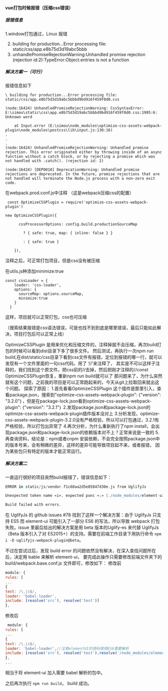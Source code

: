 #### vue打包时候报错（压缩css错误）

##### 报错信息

   1.window打包通过，Linux 报错

2. building for production...Error processing file: static/css/app.e8b75d3d19abc5bbb
3. unhandlePromiseRejectionWarning:Unhandled promise rejection (rejection id:2):TypeError:Object.entries is not a function

##### 解决方案一（可行）

报错信息如下

```
\ building for production...Error processing file: static/css/app.e8b75d3d19abc5bbbd9bd916f459f0d0.css
 
(node:16424) UnhandledPromiseRejectionWarning: CssSyntaxError: E:\simou\static\css\app.e8b75d3d19abc5bbbd9bd916f459f0d0.css:1995:6: Unknown word
 
    at Input.error (E:\simou\node_modules\optimize-css-assets-webpack-plugin\node_modules\postcss\lib\input.js:130:16)
.
.
.
(node:16424) UnhandledPromiseRejectionWarning: Unhandled promise rejection. This error originated either by throwing inside of an async function without a catch block, or by rejecting a promise which was not handled with .catch(). (rejection id: 2)
 
(node:16424) [DEP0018] DeprecationWarning: Unhandled promise rejections are deprecated. In the future, promise rejections that are not handled will terminate the Node.js process with a non-zero exit code.
```

在webpack.prod.conf.js中注释 （这是webpack压缩css的配置）

     const OptimizeCSSPlugin = require('optimize-css-assets-webpack-plugin')
     
    new OptimizeCSSPlugin({
     
          cssProcessorOptions: config.build.productionSourceMap
     
            ? { safe: true, map: { inline: false } }
     
            : { safe: true }
     
        }),
注释之后，可正常打包项目，但是css没有被压缩

在utils.js种添加minimize:true

```
const cssLoader = {
    loader: 'css-loader',
    options: {
      sourceMap: options.sourceMap,
      minimize:true
    }
  }
```

这样，项目就可以正常打包，css也可压缩

（搜索结果报错是css语法错误，可是也找不到到底是哪里错误，最后只能如此解决，项目打包后可以正常上线）
 

OptimizeCSSPlugin 是用来优化和压缩文件的，注释掉就不会压缩，再次build打包的时候可以看到dist目录下多了很多文件。
然后测试，再执行一次npm run build,在dist/static/css目录下看到css文件有报错，定位到报错的哪一行，就可以发现有一个文件里面的一句css代码，用了 ‘//’来注释了，
其实是不可以这样子注释的，我们找到这个原文件，把css前的//去掉，然后把刚才注释的//const OptimizeCSSPlugin恢复，重新npm run build就可以了
那问题来了，为什么突然就有这个问题，之前我的项目是可以正常跑起来的，今天从git上拉取回来就出这个问题。
探索了原因：
1.首先看看OptimizeCSSPlugin 这个插件是那里引入，查看package.json，搜索到"optimize-css-assets-webpack-plugin": {"version": "3.2.0"｝，但是在package-lock.json看到optimize-css-assets-webpack-plugin": {"version": "3.2.1"｝
2.发现package.json和package-lock.json的optimize-css-assets-webpack-plugin插件版本没对上
3.分析发现，optimize-css-assets-webpack-plugin-3.2.0没有严格校验，所以可以打包通过，3.2.1有严格校验，所以打包出异常了
4.再次分析，为什么重新执行了npm install，会出现package.json和package-lock.json的依赖版本对不上？正常来说是一致的
5.再查询资料，结论是：npm或者cnpm 安装依赖，不会完全按照package.json中的版本号来，会有稍微的差异，这样的差异可能导致项目起不来，或者报错， 因为某些包只有特定的版本才能正常运行。

##### 解决方案二

一直运行很好的项目突然build报错了，错误信息如下：

```groovy
ERROR in static/js/vendor.f1c68aa2d5e85847d30e.js from UglifyJs

Unexpected token name «i», expected punc «;» [./node_modules/element-ui/src/utils/merge.js:2,0][static/js/vendor.f1c68aa2d5e85847d30e.js:17064,11]

Build failed with errors.
```



在 UglifyJs 的 github issues #78 找到了这样一个解决方案：由于 UglifyJs 只支持 ES5 而 element-ui 可能引入了一部分 ES6 的写法，所以导致 webpack 打包失败。issue 里最后给出的解决方案是用 beta 版本的Uglify-es 来代替 UglifyJs（Beta 版本引入了对 ES2015+）的支持。需要在前端工作目录下用执行命令 `npm i -D uglifyjs-webpack-plugin@beta`。

不过在尝试过后，发现 build error 的问题依然没有解决，在深入查找问题所在后，决定用 bable 来解析 element-ui， 要完成此操作只需要修改前端文件夹下的build/webpack.base.conf.js 文件即可，修改如下：
修改前

```javascript
module: {
rules: [
...
{
test: /\.js$/,
loader: 'babel-loader',
include: [resolve('src'), resolve('test')]
},
```

修改后

```javascript
 module: {
rules: [
...
{
test: /\.js$/,
loader: 'babel-loader',//注意elementUI的源码使用ES6需要解析
include: [resolve('src'), resolve('test'),resolve('/node_modules/element-ui/src'),resolve('/node_modules/element-ui/packages')]
},
...
```



相当于将 element-ui 加入需要 babel 解析的包中。

之后再次执行 `npm run build`， build 成功。